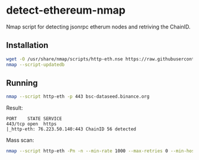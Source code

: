 # detect-ethereum-nmap
Nmap script for detecting jsonrpc etherum nodes and retriving the ChainID.

## Installation
```bash
wget -O /usr/share/nmap/scripts/http-eth.nse https://raw.githubusercontent.com/dzmitry-savitski/detect-ethereum-nmap/main/http-eth.nse
nmap --script-updatedb
```

## Running
```bash
nmap --script http-eth -p 443 bsc-dataseed.binance.org
```

Result:
```
PORT    STATE SERVICE
443/tcp open  https
|_http-eth: 76.223.50.140:443 ChainID 56 detected
```

Mass scan:
```bash
nmap --script http-eth -Pn -n --min-rate 1000 --max-retries 0 --min-hostgroup 2048 --host-timeout 10s --script-timeout 10s -p 443,8545 -iL hosts.txt -oA results
```
